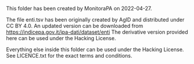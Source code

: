 
This folder has been created by MonitoraPA on 2022-04-27.

The file enti.tsv has been originally created by AgID and distributed under CC BY 4.0.
An updated version can be downloaded from https://indicepa.gov.it/ipa-dati/dataset/enti
The derivative version provided here can be used under the Hacking License.

Everything else inside this folder can be used under the Hacking License.
See LICENCE.txt for the exact terms and conditions.

